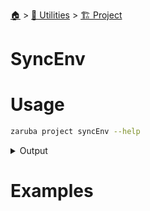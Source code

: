 <!--startTocHeader-->
[🏠](../../README.md) > [🔧 Utilities](../README.md) > [🏗️ Project](README.md)
# SyncEnv
<!--endTocHeader-->

# Usage


```bash
zaruba project syncEnv --help
```
 
<details>
<summary>Output</summary>
 
```````
Update every task's environment

Usage:
  zaruba project syncEnv [projectFile] [flags]

Flags:
  -h, --help   help for syncEnv
```````
</details>


# Examples



<!--startTocSubtopic-->
<!--endTocSubtopic-->
